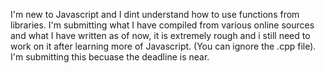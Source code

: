 I'm new to Javascript and I dint understand how to use functions from libraries. I'm submitting what I have compiled from various online sources and what I have written as of now, it is extremely rough and i still need to work on it after learning more of Javascript. (You can ignore the .cpp file). I'm submitting this becuase the deadline is near.
